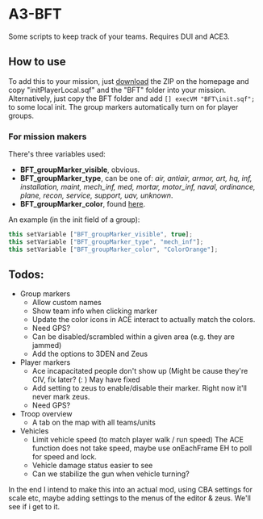# **A3-BFT**
Some scripts to keep track of your teams. Requires DUI and ACE3.

## **How to use**
To add this to your mission, just [download](https://github.com/Jaccodouma/A3-BFT/archive/refs/heads/master.zip) the ZIP on the homepage and copy "initPlayerLocal.sqf" and the "BFT" folder into your mission. 
Alternatively, just copy the BFT folder and add `[] execVM "BFT\init.sqf";` to some local init.
The group markers automatically turn on for player groups. 

### **For mission makers**
There's three variables used:
- **BFT_groupMarker_visible**, obvious. 
- **BFT_groupMarker_type**, can be one of: *air, antiair, armor, art, hq, inf, installation, maint, mech_inf, med, mortar, motor_inf, naval, ordinance, plane, recon, service, support, uav, unknown*.
- **BFT_groupMarker_color**, found [here](https://community.bistudio.com/wiki/Arma_3:_CfgMarkerColors).

An example (in the init field of a group): 
```ts
this setVariable ["BFT_groupMarker_visible", true];
this setVariable ["BFT_groupMarker_type", "mech_inf"];
this setVariable ["BFT_groupMarker_color", "ColorOrange"];
```

## **Todos:**
- Group markers
  - Allow custom names 
  - Show team info when clicking marker
  - Update the color icons in ACE interact to actually match the colors. 
  - Need GPS?
  - Can be disabled/scrambled within a given area (e.g. they are jammed)
  - Add the options to 3DEN and Zeus
- Player markers
  - Ace incapacitated people don't show up (Might be cause they're CIV, fix later? (: )
      May have fixed
  - Add setting to zeus to enable/disable their marker. Right now it'll never mark zeus. 
  - Need GPS?
- Troop overview
  - A tab on the map with all teams/units
- Vehicles
  - Limit vehicle speed (to match player walk / run speed)
    The ACE function does not take speed, maybe use onEachFrame EH to poll for speed and lock.
  - Vehicle damage status easier to see
  - Can we stabilize the gun when vehicle turning? 

In the end I intend to make this into an actual mod, using CBA settings for scale etc, maybe adding settings to the menus of the editor & zeus. We'll see if i get to it. 
